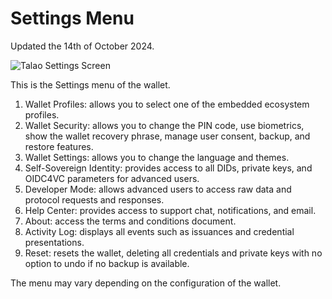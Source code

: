 # Settings Menu

Updated the 14th of October 2024.

<div style={{ display: 'flex', alignItems: 'stretch', marginBottom: '20px' }}>
  <div style={{ flex: '0 0 30%' }}>
    <img src="/img/ssi_screen/talao_settings.png" alt="Talao Settings Screen" style={{ width: '100%', marginLeft: '50px', height: 'auto' }} />
  </div>
  <div style={{ flex: '0 0 70%', height: '100%', marginLeft: '150px' }}>
    <p>This is the Settings menu of the wallet.</p>
    <ol>
      <li>Wallet Profiles: allows you to select one of the embedded ecosystem profiles.</li>
      <li>Wallet Security: allows you to change the PIN code, use biometrics, show the wallet recovery phrase, manage user consent, backup, and restore features.</li>
      <li>Wallet Settings: allows you to change the language and themes.</li>
      <li>Self-Sovereign Identity: provides access to all DIDs, private keys, and OIDC4VC parameters for advanced users.</li>
      <li>Developer Mode: allows advanced users to access raw data and protocol requests and responses.</li>
      <li>Help Center: provides access to support chat, notifications, and email.</li>
      <li>About: access the terms and conditions document.</li>
      <li>Activity Log: displays all events such as issuances and credential presentations.</li>
      <li>Reset: resets the wallet, deleting all credentials and private keys with no option to undo if no backup is available.</li>
    </ol>
    <p>The menu may vary depending on the configuration of the wallet.</p>
  </div>
</div>
